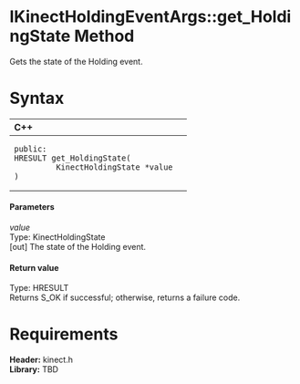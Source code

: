 IKinectHoldingEventArgs::get\_HoldingState Method  
=================================================  

Gets the state of the Holding event. <span id="syntaxSection"></span>

Syntax  
======  

<table>
<colgroup>
<col width="100%" />
</colgroup>
<thead>
<tr class="header">
<th align="left">C++</th>
</tr>
</thead>
<tbody>
<tr class="odd">
<td align="left"><pre><code>public:  
HRESULT get_HoldingState(  
         KinectHoldingState *value  
)</code></pre></td>
</tr>
</tbody>
</table>

<span id="ID4EG"></span>
#### Parameters  

*value*    
Type: KinectHoldingState  
[out] The state of the Holding event.  

<span id="ID4EP"></span>
#### Return value  

Type: HRESULT  
Returns S\_OK if successful; otherwise, returns a failure code.  

<span id="requirements"></span>

Requirements  
============  

**Header:** kinect.h  
**Library:** TBD  



<!--Please do not edit the data in the comment block below.-->
<!--
TOCTitle : get_HoldingState Method
RLTitle : IKinectHoldingEventArgs::get_HoldingState Method
KeywordK : get_HoldingState method
KeywordK : IKinectHoldingEventArgs::get_HoldingState method
KeywordF : IKinectHoldingEventArgs::get_HoldingState
KeywordF : get_HoldingState
KeywordF : Microsoft.Kinect.kinect.IKinectHoldingEventArgs.get_HoldingState(KinectHoldingState@)
KeywordA : M:Microsoft.Kinect.kinect.IKinectHoldingEventArgs.get_HoldingState(KinectHoldingState@)
AssetID : M:Microsoft.Kinect.kinect.IKinectHoldingEventArgs.get_HoldingState(KinectHoldingState@)
Locale : en-us
CommunityContent : 1
APIType : Managed
APILocation : 
APIName : Microsoft.Kinect.kinect.IKinectHoldingEventArgs::get_HoldingState
TargetOS : Windows
TopicType : kbSyntax
DevLang : C++
DocSet : K4Wv2
ProjType : K4Wv2Proj
Technology : Kinect for Windows
Product : Kinect for Windows SDK v2
productversion : 20
-->
